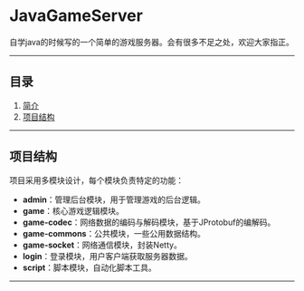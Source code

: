 # JavaGameServer
自学java的时候写的一个简单的游戏服务器。会有很多不足之处，欢迎大家指正。

---

## 目录
1. [简介](#简介)
2. [项目结构](#项目结构)

---

## 项目结构

项目采用多模块设计，每个模块负责特定的功能：

- **admin**：管理后台模块，用于管理游戏的后台逻辑。
- **game**：核心游戏逻辑模块。
- **game-codec**：网络数据的编码与解码模块，基于JProtobuf的编解码。
- **game-commons**：公共模块，一些公用数据结构。
- **game-socket**：网络通信模块，封装Netty。
- **login**：登录模块，用户客户端获取服务器数据。
- **script**：脚本模块，自动化脚本工具。

---


